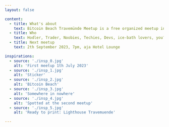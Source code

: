 ```yaml
---
layout: false

content:
  - title: What's about
    text: Bitcoin Beach Travemünde Meetup is a free organized meetup in Lübeck-Travemünde for anybody who is interested in Bitcoin. Everybody is welcome!
  - title: Who
    text: Hodler, Trader, Noobies, Techies, Devs, ice-bath lovers, you?
  - title: Next meetup
    text: 2th September 2023, 7pm, aja Hotel Lounge

inspirations:
  - source: './insp_0.jpg'
    alt: 'First meetup 1th July 2023'
  - source: './insp_1.jpg'
    alt: 'Sticker'
  - source: './insp_2.jpg'
    alt: 'Bitcoin Beach'
  - source: './insp_3.jpg'
    alt: 'Somewhere in nowhere'
  - source: './insp_4.jpg'
    alt: 'Spotted at the second meetup'
  - source: './insp_5.jpg'
    alt: 'Ready to print: Lighthouse Travemuende'

---
```


